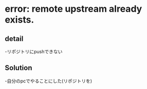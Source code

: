 # error: remote upstream already exists.

## detail
-リポジトリにpushできない

## Solution
-自分のpcでやることにした(リポジトリを)
